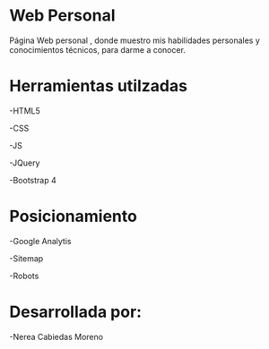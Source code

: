 # Web Personal
Página Web personal , donde muestro mis habilidades personales y conocimientos técnicos, para darme a conocer.

# Herramientas utilzadas

-HTML5 

-CSS

-JS 

-JQuery

-Bootstrap 4 

# Posicionamiento 

-Google Analytis

-Sitemap

-Robots

# Desarrollada  por:

-Nerea Cabiedas Moreno 



